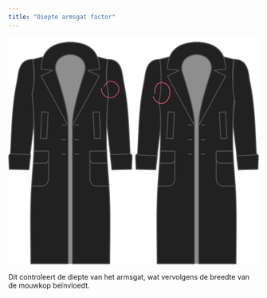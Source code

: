 ```yaml
---
title: "Diepte armsgat factor"
---
```


![Diepte armsgat factor](./armholedepthfactor.svg)

Dit controleert de diepte van het armsgat, wat vervolgens de breedte van de mouwkop beïnvloedt.




